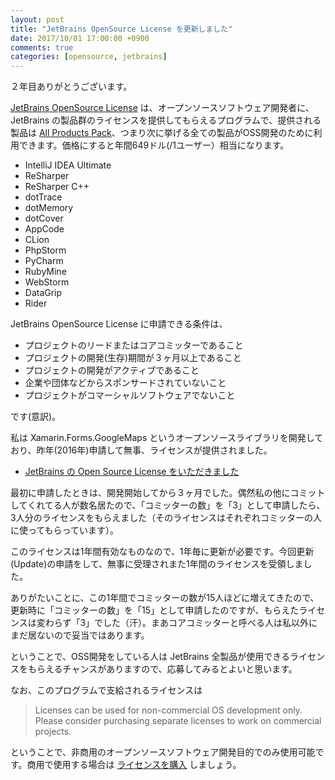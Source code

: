 ```yaml
---
layout: post
title: "JetBrains OpenSource License を更新しました"
date: 2017/10/01 17:00:00 +0900
comments: true
categories: [opensource, jetbrains]
---
```

２年目ありがとうございます。

<!--more-->

[JetBrains OpenSource License](https://www.jetbrains.com/buy/opensource/) は、オープンソースソフトウェア開発者に、JetBrains の製品群のライセンスを提供してもらえるプログラムで、提供される製品は [All Products Pack](https://www.jetbrains.com/store/)、つまり次に挙げる全ての製品がOSS開発のために利用できます。価格にすると年間649ドル(/1ユーザー）相当になります。

* IntelliJ IDEA Ultimate
* ReSharper
* ReSharper C++
* dotTrace
* dotMemory
* dotCover
* AppCode
* CLion
* PhpStorm
* PyCharm
* RubyMine
* WebStorm
* DataGrip
* Rider

JetBrains OpenSource License に申請できる条件は、

* プロジェクトのリードまたはコアコミッターであること
* プロジェクトの開発(生存)期間が３ヶ月以上であること
* プロジェクトの開発がアクティブであること
* 企業や団体などからスポンサードされていないこと
* プロジェクトがコマーシャルソフトウェアでないこと

です(意訳)。

私は Xamarin.Forms.GoogleMaps というオープンソースライブラリを開発しており、昨年(2016年)申請して無事、ライセンスが提供されました。

* [JetBrains の Open Source License をいただきました](/blog/2016/09/29/got-jetbrains-opensource-License/)

最初に申請したときは、開発開始してから３ヶ月でした。偶然私の他にコミットしてくれてる人が数名居たので、「コミッターの数」を「3」として申請したら、3人分のライセンスをもらえました（そのライセンスはそれぞれコミッターの人に使ってもらっています）。

このライセンスは1年間有効なものなので、1年毎に更新が必要です。今回更新(Update)の申請をして、無事に受理されまた1年間のライセンスを受領しました。

ありがたいことに、この1年間でコミッターの数が15人ほどに増えてきたので、更新時に「コミッターの数」を「15」として申請したのですが、もらえたライセンスは変わらず「3」でした（汗）。まあコアコミッターと呼べる人は私以外にまだ居ないので妥当ではあります。

ということで、OSS開発をしている人は JetBrains 全製品が使用できるライセンスをもらえるチャンスがありますので、応募してみるとよいと思います。

なお、このプログラムで支給されるライセンスは

> Licenses can be used for non-commercial OS development only. Please consider purchasing separate licenses to work on commercial projects.

ということで、非商用のオープンソースソフトウェア開発目的でのみ使用可能です。商用で使用する場合は [ライセンスを購入](https://twitter.com/yusuke/status/1144116495871434753) しましょう。
